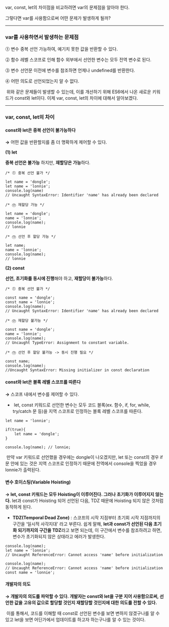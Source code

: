 var, const, let의 차이점을 비교하려면 var의 문제점을 알아야 한다.

그렇다면 var를 사용함으로써 어떤 문제가 발생하게 될까?

---

### **var를 사용하면서 발생하는 문제점**

⓵ 변수 중복 선언 가능하여, 예기치 못한 값을 반환할 수 있다.

⓶ 함수 레벨 스코프로 인해 함수 외부에서 선언한 변수는 모두 전역 변수로 된다.

⓷ 변수 선언문 이전에 변수를 참조하면 언제나 undefined를 반환한다.

⓸ 어떤 의도로 선언되었는지 알 수 없다.

 위와 같은 문제들이 발생할 수 있는데, 이를 개선하기 위해 ES6에서 나온 새로운 키워드가 const와 let이다. 이제 var, const, let의 차이에 대해서 알아보겠다.

---

### **var, const, let의 차이**

#### **const와 let은 중복 선언이 불가능하다**

**→** 어떤 값을 반환할지를 좀 더 명확하게 제어할 수 있다.

**(1) let**

**중복 선언은 불가능** 하지만, **재할당은 가능**하다.

```
/* ⓵ 중복 선언 불가 */

let name = 'dongle';
let name = 'lonnie';
console.log(name)   
// Uncaught SyntaxError: Identifier 'name' has already been declared

/* ⓶ 재할당 가능 */

let name = 'dongle';
name = 'lonnie';
console.log(name);
// lonnie

/* ⓷ 선언 후 할당 가능 */

let name;
name = 'lonnie';
console.log(name);
// lonnie
```

**(2) const**

**선언, 초기화를 동시에 진행**해야 하고, **재할당이 불가능**하다.

```
/* ⓵ 중복 선언 불가 */

const name = 'dongle';
const name = 'lonnie';
console.log(name);
// Uncaught SyntaxError: Identifier 'name' has already been declared

/* ⓶ 재할당 불가능 */

const name = 'dongle';
name = 'lonnie';
console.log(name);
// Uncaught TypeError: Assignment to constant variable.

/* ⓷ 선언 후 할당 불가능 -> 동시 진행 필요 */

const name;
console.log(name);
//Uncaught SyntaxError: Missing initializer in const declaration
```

#### **const와 let은 블록 레벨 스코프를 따른다**

**→** 스코프 내에서 변수를 제어할 수 있다. 

-    let, const 키워드로 선언한 변수는 모두 코드 블록(ex. 함수, if, for, while, try/catch 문 등)을 지역 스코프로 인정하는 블록 레벨 스코프를 따른다.

```
let name = 'lonnie';

if(true){
	let name = 'dongle';
}

console.log(name); // lonnie;
```

 만약 var 키워드로 선언했을 경우에는 dongle이 나오겠지만, let 또는 const의 경우 if 문 안에 있는 것은 지역 스코프로 인정하기 때문에 전역에서 console을 찍었을 경우 lonnie가 출력된다.

#### **변수 호이스팅(Variable Hoisting)**

**→ let, const 키워드는 모두 Hoisting이 이루어진다. 그러나 초기화가 이루어지지 않는다.** let과 const가 Hoisting 되어 선언된 다음, TDZ 때문에 Hoisting 되지 않은 것처럼 동작하게 된다.

-   **TDZ(Temporal Dead Zone)** : 스코프의 시작 지점부터 초기회 시작 지점까지의 구간을 ‘일시적 사각지대' 라고 부른다. 쉽게 말해, **let과 const가 선언된 다음 초기화 되기까지의 구간을 TDZ**라고 보면 되는데, 이 구간에서 변수를 참조하려고 하면, 변수가 초기화되지 않은 상태라고 에러가 발생한다.

```
console.log(name);
let name = 'lonnie';
// Uncaught ReferenceError: Cannot access 'name' before initialization

console.log(name);
// Uncaught ReferenceError: Cannot access 'name' before initialization
const name = 'lonnie';
```

#### **개발자의 의도**

**→ 개발자의 의도를 파악할 수 있다. 개발자는 const와 let을 구분 지어 사용함으로써, 선언한 값을 고유의 값으로 할당할 것인지 재할당할 것인지에 대한 의도를 전할 수 있다.**

 이를 통해서, 코드를 이해할 때 const로 선언된 변수를 보면 변하지 않겠구나를 알 수 있고 let을 보면 어딘가에서 업데이트를 하고자 하는구나를 알 수 있는 것이다.